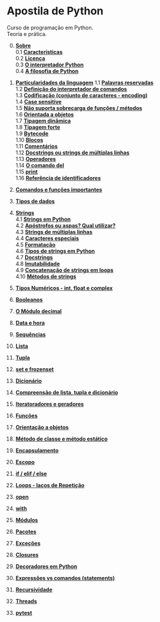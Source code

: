 # Apostila de Python
  
Curso de programação em Python.  
Teoria e prática.  

0. [**Sobre**](content/about/00.md)  
   0.1 [**Características**](content/about/01.md)  
   0.2 [**Licença**](content/about/02.md)  
   0.3 [**O interpretador Python**](content/about/03.md)  
   0.4 [**A filosofia de Python**](content/about/04.md)  
    
1. [**Particularidades da linguagem**](content/language_particularities/00.md)
   1.1 [**Palavras reservadas**](content/language_particularities/01.md)  
   1.2 [**Definição do interpretador de comandos**](content/language_particularities/02.md)  
   1.3 [**Codificação (conjunto de caracteres - encoding)**](content/language_particularities/03.md)  
   1.4 [**Case sensitive**](content/language_particularities/04.md)  
   1.5 [**Não suporta sobrecarga de funções / métodos**](content/language_particularities/05.md)  
   1.6 [**Orientada a objetos**](content/language_particularities/06.md)  
   1.7 [**Tipagem dinâmica**](content/language_particularities/07.md)  
   1.8 [**Tipagem forte**](content/language_particularities/08.md)  
   1.9 [**Bytecode**](content/language_particularities/09.md)  
   1.10 [**Blocos**](content/language_particularities/10.md)  
   1.11 [**Comentários**](content/language_particularities/11.md)  
   1.12 [**Docstrings ou strings de múltiplas linhas**](content/language_particularities/12.md)  
   1.13 [**Operadores**](content/language_particularities/13.md)  
   1.14 [**O comando del**](content/language_particularities/14.md)  
   1.15 [**print**](content/language_particularities/15.md)  
   1.16 [**Referência de identificadores**](content/language_particularities/16.md)     

2. [**Comandos e funções importantes**](content/built-ins/00.md)  
   
3. [**Tipos de dados**](content/data_types/00.md)  
   
4. [**Strings**](content/str/00.md)  
   4.1 [**Strings em Python**](content/str/01.md)  
   4.2 [**Apóstrofos ou aspas? Qual utilizar?**](content/str/02.md)  
   4.3 [**Strings de múltiplas linhas**](content/str/03.md)  
   4.4 [**Caracteres especiais**](content/str/04.md)  
   4.5 [**Formatação**](content/str/05.md)  
   4.6 [**Tipos de strings em Python**](content/str/06.md)  
   4.7 [**Docstrings**](content/str/07.md)  
   4.8 [**Imutabilidade**](content/str/08.md)  
   4.9 [**Concatenação de strings em loops**](content/str/09.md)  
   4.10 [**Métodos de strings**](content/str/10.md)  
   
5. [**Tipos Numéricos - int, float e complex**](content/numeric_data_types/00.md)
6. [**Booleanos**](content/boolean/00.md)
7. [**O Módulo decimal**](content/decimal_module/00.md)
8. [**Data e hora**](content/date_time/00.md)
9.  [**Sequências**](content/sequences/00.md)
10. [**Lista**](content/list/00.md)
11. [**Tupla**](content/tuple/00.md)
12. [**set e frozenset**](content/set_frozenset/00.md)
13. [**Dicionário**](content/dict/00.md)
14. [**Compreensão de lista, tupla e dicionário**](content/list_tuple_dict_comprehension/00.md)
15. [**Iteratoradores e geradores**](content/iter_gen/00.md)
16. [**Funções**](content/functions/00.md)
17. [**Orientação a objetos**](content/oo/00.md)
18. [**Método de classe e método estático**](content/staticmethod_classmethod/00.md)
19. [**Encapsulamento**](content/property/00.md)
20. [**Escopo**](content/scope/00.md)
21. [**if / elif / else**](content/if/00.md)
22. [**Loops - laços de Repetição**](content/loops/00.md)
23. [**open**](content/open/00.md)
24. [**with**](content/with/00.md)
25. [**Módulos**](content/modules/00.md)
26. [**Pacotes**](content/packages/00.md)
27. [**Exceções**](content/except/00.md)
28. [**Closures**](content/closures/00.md)
29. [**Decoradores em Python**](content/decorators/00.md)
30. [**Expressões vs comandos (statements)**](content/exec_eval_execfile_compile/00.md)
31. [**Recursividade**](content/recursive/00.md)
32. [**Threads**](content/threads/00.md)
33. [**pytest**](content/pytest/00.md)




